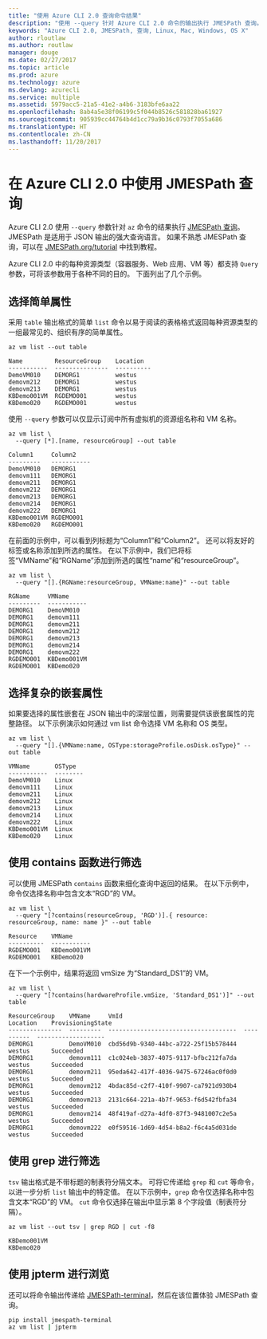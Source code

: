 ```yaml
---
title: "使用 Azure CLI 2.0 查询命令结果"
description: "使用 --query 针对 Azure CLI 2.0 命令的输出执行 JMESPath 查询。"
keywords: "Azure CLI 2.0, JMESPath, 查询, Linux, Mac, Windows, OS X"
author: rloutlaw
ms.author: routlaw
manager: douge
ms.date: 02/27/2017
ms.topic: article
ms.prod: azure
ms.technology: azure
ms.devlang: azurecli
ms.service: multiple
ms.assetid: 5979acc5-21a5-41e2-a4b6-3183bfe6aa22
ms.openlocfilehash: 8ab4a5e38f06199c5f044b8526c581828ba61927
ms.sourcegitcommit: 905939cc44764b4d1cc79a9b36c0793f7055a686
ms.translationtype: HT
ms.contentlocale: zh-CN
ms.lasthandoff: 11/20/2017
---
```

# <a name="using-jmespath-queries-with-azure-cli-20"></a>在 Azure CLI 2.0 中使用 JMESPath 查询

Azure CLI 2.0 使用 `--query` 参数针对 `az` 命令的结果执行 [JMESPath 查询](http://jmespath.org)。 JMESPath 是适用于 JSON 输出的强大查询语言。  如果不熟悉 JMESPath 查询，可以在 [JMESPath.org/tutorial](http://JMESPath.org/tutorial.html) 中找到教程。

Azure CLI 2.0 中的每种资源类型（容器服务、Web 应用、VM 等）都支持 `Query` 参数，可将该参数用于各种不同的目的。  下面列出了几个示例。

## <a name="selecting-simple-properties"></a>选择简单属性

采用 `table` 输出格式的简单 `list` 命令以易于阅读的表格格式返回每种资源类型的一组最常见的、组织有序的简单属性。

```azurecli-interactive
az vm list --out table
```

```
Name         ResourceGroup    Location
-----------  ---------------  ----------
DemoVM010    DEMORG1          westus
demovm212    DEMORG1          westus
demovm213    DEMORG1          westus
KBDemo001VM  RGDEMO001        westus
KBDemo020    RGDEMO001        westus
```

使用 `--query` 参数可以仅显示订阅中所有虚拟机的资源组名称和 VM 名称。

```azurecli-interactive
az vm list \
  --query [*].[name, resourceGroup] --out table
```

```
Column1     Column2
---------   -----------
DemoVM010   DEMORG1
demovm111   DEMORG1
demovm211   DEMORG1
demovm212   DEMORG1
demovm213   DEMORG1
demovm214   DEMORG1
demovm222   DEMORG1
KBDemo001VM RGDEMO001
KBDemo020   RGDEMO001
```

在前面的示例中，可以看到列标题为“Column1”和“Column2”。  还可以将友好的标签或名称添加到所选的属性。  在以下示例中，我们已将标签“VMName”和“RGName”添加到所选的属性“name”和“resourceGroup”。


```azurecli-interactive
az vm list \
  --query "[].{RGName:resourceGroup, VMName:name}" --out table
```

```
RGName     VMName
---------  -----------
DEMORG1    DemoVM010
DEMORG1    demovm111
DEMORG1    demovm211
DEMORG1    demovm212
DEMORG1    demovm213
DEMORG1    demovm214
DEMORG1    demovm222
RGDEMO001  KBDemo001VM
RGDEMO001  KBDemo020
```

## <a name="selecting-complex-nested-properties"></a>选择复杂的嵌套属性

如果要选择的属性嵌套在 JSON 输出中的深层位置，则需要提供该嵌套属性的完整路径。 以下示例演示如何通过 vm list 命令选择 VM 名称和 OS 类型。

```azurecli-interactive
az vm list \
  --query "[].{VMName:name, OSType:storageProfile.osDisk.osType}" --out table
```

```
VMName       OSType
-----------  --------
DemoVM010    Linux
demovm111    Linux
demovm211    Linux
demovm212    Linux
demovm213    Linux
demovm214    Linux
demovm222    Linux
KBDemo001VM  Linux
KBDemo020    Linux
```

## <a name="filter-with-the-contains-function"></a>使用 contains 函数进行筛选

可以使用 JMESPath `contains` 函数来细化查询中返回的结果。
在以下示例中，命令仅选择名称中包含文本“RGD”的 VM。  

```azurecli-interactive
az vm list \
  --query "[?contains(resourceGroup, 'RGD')].{ resource: resourceGroup, name: name }" --out table
```

```
Resource    VMName
----------  -----------
RGDEMO001   KBDemo001VM
RGDEMO001   KBDemo020
```

在下一个示例中，结果将返回 vmSize 为“Standard_DS1”的 VM。

```azurecli-interactive
az vm list \
  --query "[?contains(hardwareProfile.vmSize, 'Standard_DS1')]" --out table
```

```
ResourceGroup    VMName     VmId                                  Location    ProvisioningState
---------------  ---------  ------------------------------------  ----------  -------------------
DEMORG1          DemoVM010  cbd56d9b-9340-44bc-a722-25f15b578444  westus      Succeeded
DEMORG1          demovm111  c1c024eb-3837-4075-9117-bfbc212fa7da  westus      Succeeded
DEMORG1          demovm211  95eda642-417f-4036-9475-67246ac0f0d0  westus      Succeeded
DEMORG1          demovm212  4bdac85d-c2f7-410f-9907-ca7921d930b4  westus      Succeeded
DEMORG1          demovm213  2131c664-221a-4b7f-9653-f6d542fbfa34  westus      Succeeded
DEMORG1          demovm214  48f419af-d27a-4df0-87f3-9481007c2e5a  westus      Succeeded
DEMORG1          demovm222  e0f59516-1d69-4d54-b8a2-f6c4a5d031de  westus      Succeeded
```

## <a name="filter-with-grep"></a>使用 grep 进行筛选

`tsv` 输出格式是不带标题的制表符分隔文本。 可将它传递给 `grep` 和 `cut` 等命令，以进一步分析 `list` 输出中的特定值。 在以下示例中，`grep` 命令仅选择名称中包含文本“RGD”的 VM。  `cut` 命令仅选择在输出中显示第 8 个字段值（制表符分隔）。

```azurecli-interactive
az vm list --out tsv | grep RGD | cut -f8
```

```
KBDemo001VM
KBDemo020
```

## <a name="explore-with-jpterm"></a>使用 jpterm 进行浏览

还可以将命令输出传递给 [JMESPath-terminal](https://github.com/jmespath/jmespath.terminal)，然后在该位置体验 JMESPath 查询。

```bash
pip install jmespath-terminal
az vm list | jpterm
```

